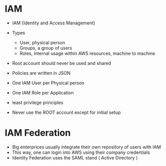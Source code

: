 # IAM
- IAM (Identity and Access Management)
- Types
  - User, physical person
  - Groups, a group of users
  - Roles, internal usage within AWS resources, machine to machine
- Root account should never be used and shared
- Policies are written in JSON

- One IAM User per Physical person
- One IAM Role per Application
- least privilege principles
- Never use the ROOT account except for initial setup


# IAM Federation
- Big enterprices usually integrate their own repository of users with IAM
- This way, one can login into AWS using their company credentials
- Identity Federation uses the SAML stand ( Active Directory )